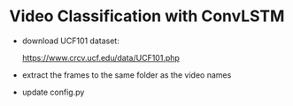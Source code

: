 # Video Classification with ConvLSTM
-  download UCF101 dataset:

    https://www.crcv.ucf.edu/data/UCF101.php

- extract the frames to the same folder as the video names
- update config.py 


